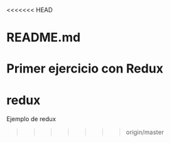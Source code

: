 <<<<<<< HEAD
# README.md

Primer ejercicio con Redux
=======
# redux
Ejemplo de redux
>>>>>>> origin/master

